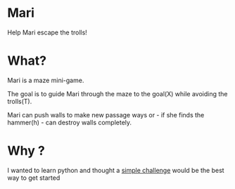 # Mari

Help Mari escape the trolls!

# What?

Mari is a maze mini-game. 

The goal is to guide Mari through the maze to the goal(X) while avoiding the trolls(T).

Mari can push walls to make new passage ways or - if she finds the hammer(h) - can destroy walls completely.

# Why ?

I wanted to learn python and thought a [simple challenge](https://www.reddit.com/r/dailyprogrammer/comments/4vrb8n/weekly_25_escape_the_trolls/) would be the best way to get started
